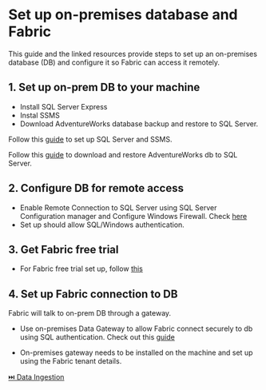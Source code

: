 # Set up on-premises database and Fabric

This guide and the linked resources provide steps to set up an on-premises database (DB) and configure it so Fabric can access it remotely.

## 1. Set up on-prem DB to your machine

- Install SQL Server Express
- Instal SSMS
- Download AdventureWorks database backup and restore to SQL Server.

Follow this [guide](https://www.youtube.com/watch?v=XIAGi3Pg3mQ) to set up SQL Server and SSMS.

Follow this [guide](https://learn.microsoft.com/en-us/sql/samples/adventureworks-install-configure?view=sql-server-ver17&tabs=ssms#download-backup-files) to download and restore AdventureWorks db to SQL Server.

## 2. Configure DB for remote access

- Enable Remote Connection to SQL Server using SQL Server Configuration manager and Configure Windows Firewall. Check [here](https://www.youtube.com/watch?v=lJ_WRSN_wD0)
- Set up should allow SQL/Windows authentication.

## 3. Get Fabric free trial

- For Fabric free trial set up, follow [this](https://www.youtube.com/watch?v=RHV7jZqc_tE)

## 4. Set up Fabric connection to DB

Fabric will talk to on-prem DB through a gateway.

- Use on-premises Data Gateway to allow Fabric connect securely to db using SQL authentication. Check out this [guide](https://learn.microsoft.com/en-us/fabric/data-factory/how-to-access-on-premises-data)
  
- On-premises gateway needs to be installed on the machine and set up using the Fabric tenant details.

[⏭️ Data Ingestion](https://github.com/adekolaolat/fabric-data-engineering-on-premises-db/blob/main/guides/data-ingestion.md)
